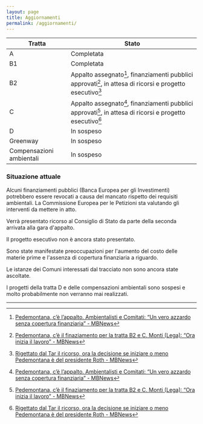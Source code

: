 ```yaml
---
layout: page
title: Aggiornamenti
permalink: /aggiornamenti/
---
```

| Tratta | Stato |
| ---- | ----- |
| A | Completata |
| B1 | Completata |
| B2 | Appalto assegnato[^1], finanziamenti pubblici approvati[^2], in attesa di ricorsi e progetto esecutivo[^3] |
| C | Appalto assegnato[^1], finanziamenti pubblici approvati[^2], in attesa di ricorsi e progetto esecutivo[^3] |
| D | In sospeso |
| Greenway | In sospeso |
| Compensazioni ambientali | In sospeso |

### Situazione attuale
Alcuni finanziamenti pubblici (Banca Europea per gli Investimenti) potrebbero essere revocati a causa del mancato rispetto dei requisiti ambientali. La Commissione Europea per le Petizioni sta valutando gli interventi da mettere in atto.

Verrà presentato ricorso al Consiglio di Stato da parte della seconda arrivata alla gara d'appalto.

Il progetto esecutivo non è ancora stato presentato.

Sono state manifestate preoccupazioni per l'aumento del costo delle materie prime e l'assenza di copertura finanziaria a riguardo.

Le istanze dei Comuni interessati dal tracciato non sono ancora state ascoltate.

I progetti della tratta D e delle compensazioni ambientali sono sospesi e molto probabilmente non verranno mai realizzati.

---


[^1]: [Pedemontana, c’è l’appalto. Ambientalisti e Comitati: “Un vero azzardo senza copertura finanziaria” - MBNews](https://www.mbnews.it/2021/03/pedemontana-ce-lappalto-ambientalisti-e-comitati-un-vero-azzardo-senza-copertura-finanziaria/)
[^2]: [Pedemontana, c’è il finaziamento per la tratta B2 e C. Monti (Lega): “Ora inizia il lavoro” - MBNews](https://www.mbnews.it/2021/09/pedemontana-finanziamento-tratta-b2-c-autostrada/)
[^3]: [Rigettato dal Tar il ricorso, ora la decisione se iniziare o meno Pedemontana è del presidente Roth - MBNews](https://www.mbnews.it/2022/03/pedemontana-rigettato-tar-ricorso-lavori/)
